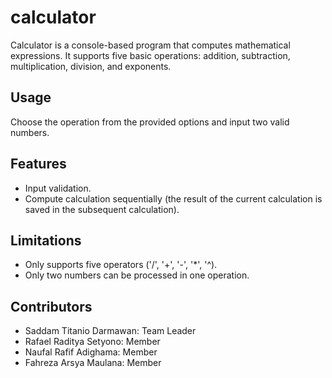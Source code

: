 # calculator
Calculator is a console-based program that computes mathematical expressions. It supports five basic operations: addition, subtraction, multiplication, division, and exponents.

## Usage
Choose the operation from the provided options and input two valid numbers. 

## Features
- Input validation.
- Compute calculation sequentially (the result of the current calculation is saved in the subsequent calculation).

## Limitations
- Only supports five operators ('/', '+', '-', '*', '^).
- Only two numbers can be processed in one operation.

## Contributors
- Saddam Titanio Darmawan: Team Leader
- Rafael Raditya Setyono: Member
- Naufal Rafif Adighama: Member
- Fahreza Arsya Maulana: Member
